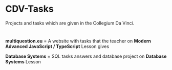 # CDV-Tasks
Projects and tasks which are given in the Collegium Da Vinci.

#
**multiquestion.eu** = A website with tasks that the teacher on **Modern Advanced JavaScript / TypeScript** Lesson gives

**Database Systems** = SQL tasks answers and database project on **Database Systems** Lesson
